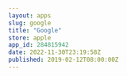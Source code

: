 ```yaml
---
layout: apps
slug: google
title: "Google"
store: apple
app_id: 284815942
date: 2022-11-30T23:19:58Z
published: 2019-02-12T08:00:00Z
---
```

